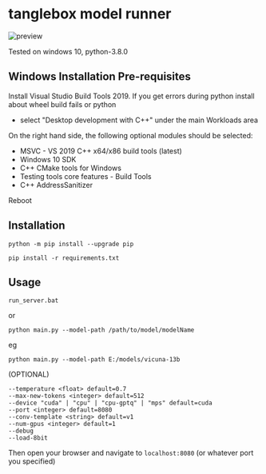 # tanglebox model runner

![preview](https://i.imgur.com/MNqyb0U.png)

Tested on windows 10, python-3.8.0

## Windows Installation Pre-requisites

Install Visual Studio Build Tools 2019. If you get errors during python install about wheel build fails or python

- select "Desktop development with C++" under the main Workloads area

On the right hand side, the following optional modules should be selected:

- MSVC - VS 2019 C++ x64/x86 build tools (latest)
- Windows 10 SDK
- C++ CMake tools for Windows
- Testing tools core features - Build Tools
- C++ AddressSanitizer

Reboot

## Installation

`python -m pip install --upgrade pip`

`pip install -r requirements.txt`

## Usage

`run_server.bat`

or

`python main.py --model-path /path/to/model/modelName`

eg

`python main.py --model-path E:/models/vicuna-13b`

(OPTIONAL)

```
--temperature <float> default=0.7
--max-new-tokens <integer> default=512
--device "cuda" | "cpu" | "cpu-gptq" | "mps" default=cuda
--port <integer> default=8080
--conv-template <string> default=v1
--num-gpus <integer> default=1
--debug
--load-8bit
```

Then open your browser and navigate to `localhost:8080` (or whatever port you specified)
